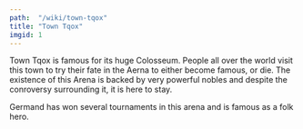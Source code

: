 ```yaml
---
path:  "/wiki/town-tqox"
title: "Town Tqox"
imgid: 1
---
```


Town Tqox is famous for its huge Colosseum. People all over the world visit this town to try their fate in the Aerna to either become famous, or die. The existence of this Arena is backed by very powerful nobles and despite the conroversy surrounding it, it is here to stay.

Germand has won several tournaments in this arena and is famous as a folk hero.